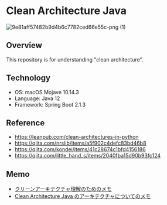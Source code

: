 # Clean Architecture Java

![9e81aff57482b9d4b6c7782ced66e55c-png (1)](https://user-images.githubusercontent.com/44774033/55669786-5e3f2700-58b6-11e9-93ef-96ee10d24100.png)

## Overview

This repository is for understanding "clean architecture".

## Technology

- OS: macOS Mojave 10.14.3
- Language: Java 12
- Framework: Spring Boot 2.1.3

## Reference

- https://leanpub.com/clean-architectures-in-python
- https://qiita.com/nrslib/items/a5f902c4defc83bd46b8
- https://qiita.com/kondei/items/41c28674c1bfd4156186
- https://qiita.com/little_hand_s/items/2040fba15d90b93fc124

## Memo

- [クリーンアーキテクチャ理解のためのメモ](./MEMO1.md)
- [Clean Architecture Java のアーキテクチャについてのメモ](./MEMO2.md)
